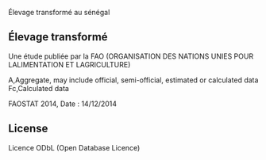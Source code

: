 Élevage transformé au sénégal

## Élevage transformé

Une étude publiée par la FAO (ORGANISATION DES NATIONS UNIES POUR LALIMENTATION ET LAGRICULTURE)

A,Aggregate, may include official, semi-official, estimated or calculated data
Fc,Calculated data

FAOSTAT 2014, Date : 14/12/2014

## License
Licence ODbL (Open Database Licence)